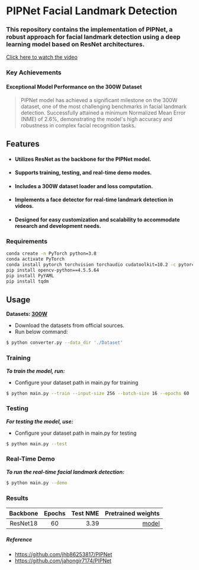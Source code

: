 # PIPNet Facial Landmark Detection

### This repository contains the implementation of PIPNet, a robust approach for facial landmark detection using a deep learning model based on ResNet architectures.
[Click here to watch the video](https://www.youtube.com/watch?v=cxi1WQr-HKE)


### Key Achievements
#### Exceptional Model Performance on the 300W Dataset

> PIPNet model has achieved a significant milestone on the 300W dataset, one of the most challenging benchmarks in facial landmark detection. Successfully attained a minimum Normalized Mean Error (NME) of 2.6%, demonstrating the model's high accuracy and robustness in complex facial recognition tasks.

## Features
* #### Utilizes ResNet as the backbone for the PIPNet model.
* #### Supports training, testing, and real-time demo modes.
* #### Includes a 300W dataset loader and loss computation.
* #### Implements a face detector for real-time landmark detection in videos.
* #### Designed for easy customization and scalability to accommodate research and development needs.
          
### Requirements
```bash
conda create -n PyTorch python=3.8
conda activate PyTorch
conda install pytorch torchvision torchaudio cudatoolkit=10.2 -c pytorch-lts
pip install opencv-python==4.5.5.64
pip install PyYAML
pip install tqdm
```           
## Usage
**Datasets: [300W](https://ibug.doc.ic.ac.uk/resources/facial-point-annotations/)**
* Download the datasets from official sources.
* Run below command:
```bash
$ python converter.py --data_dir './Dataset'
```

### Training
_**To train the model, run:**_
* Configure your dataset path in main.py for training

```bash
$ python main.py --train --input-size 256 --batch-size 16 --epochs 60
```
### Testing
_**For testing the model, use:**_
* Configure your dataset path in main.py for testing

```bash
$ python main.py --test
```

### Real-Time Demo
**_To run the real-time facial landmark detection:_**
```bash
$ python main.py --demo
```
### Results
| Backbone  | Epochs | Test NME |                                                                 Pretrained weights |
|:---------:|:------:|---------:|-----------------------------------------------------------------------------------:|
| ResNet18  |   60   |     3.39 |  [model](https://github.com/Shohruh72/PIPNet/releases/download/untagged-501559a3c4e3225a331b/last.pt) |
 

##### Reference
* https://github.com/jhb86253817/PIPNet
* https://github.com/jahongir7174/PIPNet
